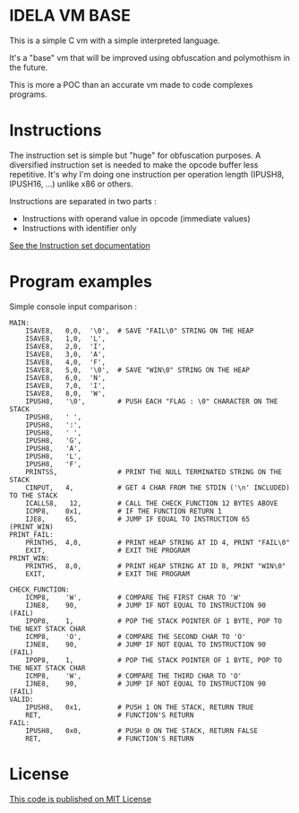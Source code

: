 # IDELA VM BASE

This is a simple C vm with a simple interpreted language.

It's a "base" vm that will be improved using obfuscation and polymothism in the future.

This is more a POC than an accurate vm made to code complexes programs.

# Instructions

The instruction set is simple but "huge" for obfuscation purposes. A diversified instruction set is needed to make the opcode buffer less repetitive. It's why I'm doing one instruction per operation length (IPUSH8, IPUSH16, ...) unlike x86 or others.

Instructions are separated in two parts :

- Instructions with operand value in opcode (immediate values)
- Instructions with identifier only

[See the Instruction set documentation](INSTRUCTION_SET.md)

# Program examples

Simple console input comparison : 

	MAIN:
		ISAVE8,   0,0,  '\0',  # SAVE "FAIL\0" STRING ON THE HEAP
		ISAVE8,   1,0,  'L',
		ISAVE8,   2,0,  'I',
		ISAVE8,   3,0,  'A',
		ISAVE8,   4,0,  'F',	
		ISAVE8,   5,0,  '\0',  # SAVE "WIN\0" STRING ON THE HEAP
		ISAVE8,   6,0,  'N',
		ISAVE8,   7,0,  'I',
		ISAVE8,   8,0,  'W',
		IPUSH8,   '\0',        # PUSH EACH "FLAG : \0" CHARACTER ON THE STACK
		IPUSH8,   ' ',
		IPUSH8,   ':',
		IPUSH8,   ' ',
		IPUSH8,   'G',
		IPUSH8,   'A',
		IPUSH8,   'L',
		IPUSH8,   'F',
		PRINTSS,               # PRINT THE NULL TERMINATED STRING ON THE STACK
		CINPUT,   4,           # GET 4 CHAR FROM THE STDIN ('\n' INCLUDED) TO THE STACK
		ICALLS8,   12,         # CALL THE CHECK_FUNCTION 12 BYTES ABOVE
		ICMP8,    0x1,         # IF THE FUNCTION RETURN 1
		IJE8,	  65,          # JUMP IF EQUAL TO INSTRUCTION 65 (PRINT_WIN)
	PRINT_FAIL:
		PRINTHS,  4,0,         # PRINT HEAP STRING AT ID 4, PRINT "FAIL\0"
		EXIT,                  # EXIT THE PROGRAM
	PRINT_WIN:
		PRINTHS,  8,0,         # PRINT HEAP STRING AT ID 8, PRINT "WIN\0"
		EXIT,                  # EXIT THE PROGRAM

	CHECK_FUNCTION:
		ICMP8,    'W',         # COMPARE THE FIRST CHAR TO 'W'
		IJNE8,	  90,          # JUMP IF NOT EQUAL TO INSTRUCTION 90 (FAIL)
		IPOP8,	  1,           # POP THE STACK POINTER OF 1 BYTE, POP TO THE NEXT STACK CHAR
		ICMP8,    'O',         # COMPARE THE SECOND CHAR TO 'O'
		IJNE8,	  90,          # JUMP IF NOT EQUAL TO INSTRUCTION 90 (FAIL)
		IPOP8,	  1,           # POP THE STACK POINTER OF 1 BYTE, POP TO THE NEXT STACK CHAR
		ICMP8,    'W',         # COMPARE THE THIRD CHAR TO 'O'
		IJNE8,	  90,          # JUMP IF NOT EQUAL TO INSTRUCTION 90 (FAIL)
	VALID:
		IPUSH8,   0x1,         # PUSH 1 ON THE STACK, RETURN TRUE
		RET,                   # FUNCTION'S RETURN
	FAIL:
		IPUSH8,   0x0,         # PUSH 0 ON THE STACK, RETURN FALSE
		RET,                   # FUNCTION'S RETURN

# License
[This code is published on MIT License](https://fr.wikipedia.org/wiki/Licence_MIT)
